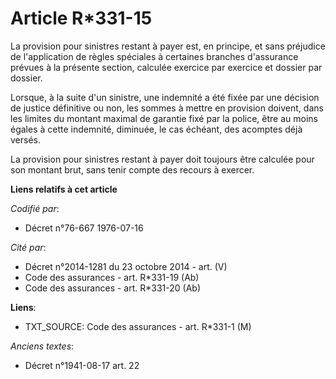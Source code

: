 # Article R*331-15

La provision pour sinistres restant à payer est, en principe, et sans préjudice de l'application de règles spéciales à
certaines branches d'assurance prévues à la présente section, calculée exercice par exercice et dossier par dossier.

Lorsque, à la suite d'un sinistre, une indemnité a été fixée par une décision de justice définitive ou non, les sommes à
mettre en provision doivent, dans les limites du montant maximal de garantie fixé par la police, être au moins égales à cette
indemnité, diminuée, le cas échéant, des acomptes déjà versés.

La provision pour sinistres restant à payer doit toujours être calculée pour son montant brut, sans tenir compte des recours
à exercer.

**Liens relatifs à cet article**

_Codifié par_:

  - Décret n°76-667 1976-07-16

_Cité par_:

  - Décret n°2014-1281 du 23 octobre 2014 - art. (V)
  - Code des assurances - art. R*331-19 (Ab)
  - Code des assurances - art. R*331-20 (Ab)

**Liens**:

  - TXT_SOURCE: Code des assurances - art. R*331-1 (M)

_Anciens textes_:

  - Décret n°1941-08-17 art. 22
